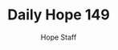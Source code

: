 ---
image: /assets/img/daily-hope-default-artwork.png
title: Daily Hope 149
number: 149
categories:
  - Daily Hope
author: Hope Staff
notes: Daily Hope 149
embed: >-
  <iframe style="border-radius:12px" src="https://open.spotify.com/embed/episode/07EjiVYLu6At56XYmn9TJC?utm_source=generator" width="100%" height="152" frameBorder="0" allowfullscreen="" allow="autoplay; clipboard-write; encrypted-media; fullscreen; picture-in-picture" loading="lazy"></iframe>
---